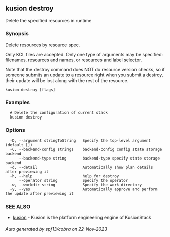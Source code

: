 ## kusion destroy

Delete the specified resources in runtime

### Synopsis

Delete resources by resource spec.

 Only KCL files are accepted. Only one type of arguments may be specified: filenames, resources and names, or resources and label selector.

 Note that the destroy command does NOT do resource version checks, so if someone submits an update to a resource right when you submit a destroy, their update will be lost along with the rest of the resource.

```
kusion destroy [flags]
```

### Examples

```
  # Delete the configuration of current stack
  kusion destroy
```

### Options

```
  -D, --argument stringToString   Specify the top-level argument (default [])
  -C, --backend-config strings    backend-config config state storage backend
      --backend-type string       backend-type specify state storage backend
  -d, --detail                    Automatically show plan details after previewing it
  -h, --help                      help for destroy
      --operator string           Specify the operator
  -w, --workdir string            Specify the work directory
  -y, --yes                       Automatically approve and perform the update after previewing it
```

### SEE ALSO

* [kusion](kusion.md)	 - Kusion is the platform engineering engine of KusionStack

###### Auto generated by spf13/cobra on 22-Nov-2023
